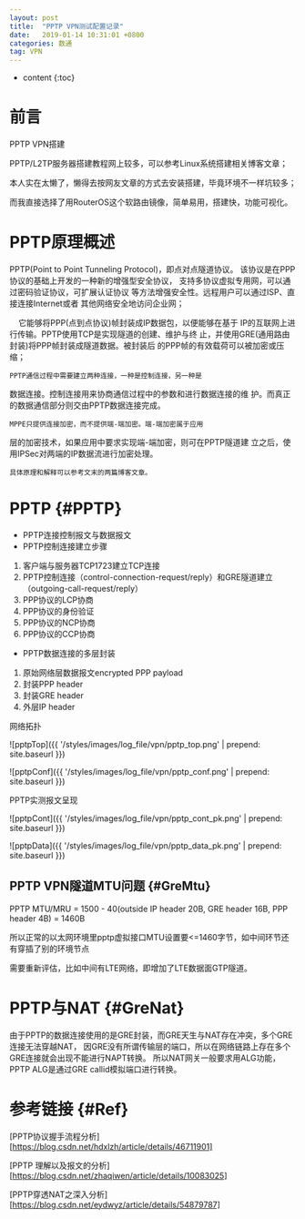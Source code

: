 ```yaml
---
layout: post
title:  "PPTP VPN测试配置记录"
date:   2019-01-14 10:31:01 +0800
categories: 数通
tag: VPN
---
```


* content
{:toc}


前言
====================================
PPTP VPN搭建

PPTP/L2TP服务器搭建教程网上较多，可以参考Linux系统搭建相关博客文章；

本人实在太懒了，懒得去按网友文章的方式去安装搭建，毕竟环境不一样坑较多；

而我直接选择了用RouterOS这个软路由镜像，简单易用，搭建快，功能可视化。

PPTP原理概述
====================================
PPTP(Point to Point Tunneling Protocol)，即点对点隧道协议。
该协议是在PPP协议的基础上开发的一种新的增强型安全协议，
支持多协议虚拟专用网，可以通过密码验证协议，可扩展认证协议
等方法增强安全性。远程用户可以通过ISP、直接连接Internet或者
其他网络安全地访问企业网；

    它能够将PPP(点到点协议)帧封装成IP数据包，以便能够在基于
IP的互联网上进行传输。PPTP使用TCP是实现隧道的创建、维护与终
止，并使用GRE(通用路由封装)将PPP帧封装成隧道数据。被封装后
的PPP帧的有效载荷可以被加密或压缩；

    PPTP通信过程中需要建立两种连接，一种是控制连接，另一种是
数据连接。控制连接用来协商通信过程中的参数和进行数据连接的维
护。而真正的数据通信部分则交由PPTP数据连接完成。

    MPPE只提供连接加密，而不提供端-端加密。端-端加密属于应用
层的加密技术，如果应用中要求实现端-端加密，则可在PPTP隧道建
立之后，使用IPSec对两端的IP数据流进行加密处理。

    具体原理和解释可以参考文末的两篇博客文章。

PPTP                                                    {#PPTP}
====================================
+ PPTP连接控制报文与数据报文
+ PPTP控制连接建立步骤
1. 客户端与服务器TCP1723建立TCP连接
2. PPTP控制连接（control-connection-request/reply）和GRE隧道建立（outgoing-call-request/reply）
3. PPP协议的LCP协商
4. PPP协议的身份验证
5. PPP协议的NCP协商
6. PPP协议的CCP协商
+ PPTP数据连接的多层封装
1. 原始网络层数据报文encrypted PPP payload
2. 封装PPP header
3. 封装GRE header
4. 外层IP header

网络拓扑

![pptpTop]({{ '/styles/images/log_file/vpn/pptp_top.png' | prepend: site.baseurl  }})

![pptpConf]({{ '/styles/images/log_file/vpn/pptp_conf.png' | prepend: site.baseurl  }})

PPTP实测报文呈现

![pptpCont]({{ '/styles/images/log_file/vpn/pptp_cont_pk.png' | prepend: site.baseurl  }})

![pptpData]({{ '/styles/images/log_file/vpn/pptp_data_pk.png' | prepend: site.baseurl  }})


PPTP VPN隧道MTU问题                                                    {#GreMtu}
------------------------------------

PPTP MTU/MRU = 1500 - 40(outside IP header 20B, GRE header 16B, PPP header 4B) = 1460B

所以正常的以太网环境里pptp虚拟接口MTU设置要<=1460字节，如中间环节还有穿插了别的环境节点

需要重新评估，比如中间有LTE网络，即增加了LTE数据面GTP隧道。

PPTP与NAT                                                    {#GreNat}
====================================
由于PPTP的数据连接使用的是GRE封装，而GRE天生与NAT存在冲突，多个GRE连接无法穿越NAT，
因GRE没有所谓传输层的端口，所以在网络链路上存在多个GRE连接就会出现不能进行NAPT转换。
所以NAT网关一般要求用ALG功能，PPTP ALG是通过GRE callid模拟端口进行转换。

参考链接                                                    {#Ref}
====================================
[PPTP协议握手流程分析][https://blog.csdn.net/hdxlzh/article/details/46711901]

[PPTP 理解以及报文的分析][https://blog.csdn.net/zhaqiwen/article/details/10083025]

[PPTP穿透NAT之深入分析][https://blog.csdn.net/eydwyz/article/details/54879787]
